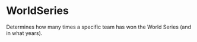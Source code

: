 # WorldSeries
Determines how many times a specific team has won the World Series (and in what years).
